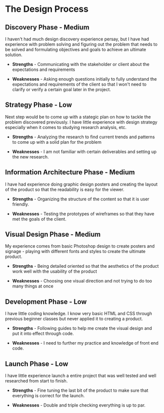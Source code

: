 # The Design Process
## Discovery Phase - Medium
I haven't had much design discovery experience persay, but I have had experience with problem solving and figuring out the problem that needs to be solved and formulating objectives and goals to achieve an ultimate solution.
  * **Strengths** - Communicating with the stakeholder or client about the expectations and requirements

  * **Weaknesses** - Asking enough questions initially to fully understand the expectations and requirements of the client so that I won't need to clarify or verify a certain goal later in the project.
## Strategy Phase - Low
Next step would be to come up with a stategic plan on how to tackle the problem discovered previously. I have little experience with design strategy especially when it comes to studying research analysis, etc.
  * **Strengths** - Analyzing the research to find current trends and patterns to come up with a solid plan for the problem
  
  * **Weaknesses** - I am not familiar with certain deliverables and setting up the new research.
## Information Architecture Phase - Medium
I have had experience doing graphic design posters and creating the layout of the product so that the readability is easy for the viewer.
  * **Strengths** - Organizing the structure of the content so that it is user friendly.

  * **Weaknesses** - Testing the prototypes of wireframes so that they have met the goals of the client.
## Visual Design Phase - Medium
My experience comes from basic Photoshop design to create posters and signage - playing with different fonts and styles to create the ultimate product.
  * **Strengths** - Being detailed oriented so that the aesthetics of the product work well with the usability of the product
  
  * **Weaknesses** - Choosing one visual direction and not trying to do too many things at once
## Development Phase - Low
I have little coding knowledge. I know very basic HTML and CSS through previous beginner classes but never applied it to creating a product.
  * **Strengths** - Following guides to help me create the visual design and put it into effect through code. 
  
  * **Weaknesses** - I need to further my practice and knowledge of front end code.
## Launch Phase - Low
I have little experience launch a entire project that was well tested and well researched from start to finish.
  * **Strengths** - Fine tuning the last bit of the product to make sure that everything is correct for the launch.
  
  * **Weaknesses** - Double and triple checking everything is up to par.
